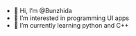 - 👋 Hi, I’m @Bunzhida
- 👀 I’m interested in programming UI apps
- 🌱 I’m currently learning python and C++

<!---
OwO
--->
